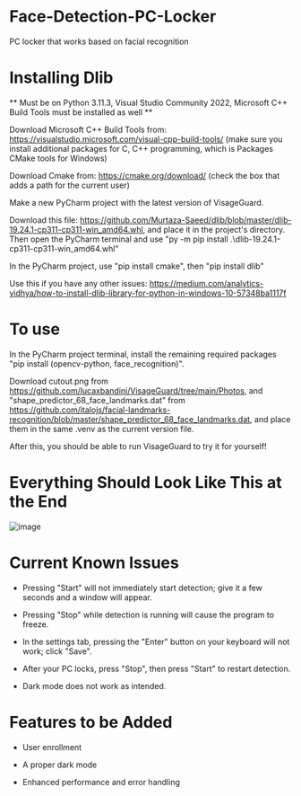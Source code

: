 # Face-Detection-PC-Locker
PC locker that works based on facial recognition
# Installing Dlib
** Must be on Python 3.11.3, Visual Studio Community 2022, Microsoft C++ Build Tools must be installed as well **

Download Microsoft C++ Build Tools from: https://visualstudio.microsoft.com/visual-cpp-build-tools/ (make sure you install additional packages for C, C++ programming, which is Packages CMake tools for Windows)

Download Cmake from: https://cmake.org/download/ (check the box that adds a path for the current user)

Make a new PyCharm project with the latest version of VisageGuard.

Download this file: https://github.com/Murtaza-Saeed/dlib/blob/master/dlib-19.24.1-cp311-cp311-win_amd64.whl, and place it in the project's directory. Then open the PyCharm terminal and use "py -m pip install .\dlib-19.24.1-cp311-cp311-win_amd64.whl"

In the PyCharm project, use "pip install cmake", then "pip install dlib"

Use this if you have any other issues: https://medium.com/analytics-vidhya/how-to-install-dlib-library-for-python-in-windows-10-57348ba1117f

# To use
In the PyCharm project terminal, install the remaining required packages "pip install (opencv-python, face_recognition)".

Download cutout.png from https://github.com/lucaxbandini/VisageGuard/tree/main/Photos, and "shape_predictor_68_face_landmarks.dat" from https://github.com/italojs/facial-landmarks-recognition/blob/master/shape_predictor_68_face_landmarks.dat, and place them in the same .venv as the current version file.

After this, you should be able to run VisageGuard to try it for yourself!

# Everything Should Look Like This at the End

![image](https://github.com/lucaxbandini/VisageGuard/assets/152310492/73d8134e-b338-492b-8ac4-9a4f2ef9215d)

# Current Known Issues

- Pressing "Start" will not immediately start detection; give it a few seconds and a window will appear.

- Pressing "Stop" while detection is running will cause the program to freeze.

- In the settings tab, pressing the "Enter" button on your keyboard will not work; click "Save".

- After your PC locks, press "Stop", then press "Start" to restart detection.

- Dark mode does not work as intended.

# Features to be Added

- User enrollment

- A proper dark mode

- Enhanced performance and error handling
